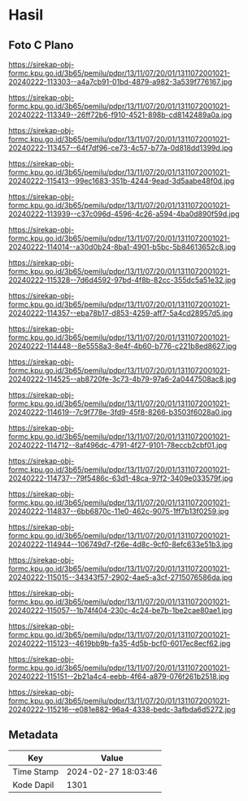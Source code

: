 # Hasil

## Foto C Plano

https://sirekap-obj-formc.kpu.go.id/3b65/pemilu/pdpr/13/11/07/20/01/1311072001021-20240222-113303--a4a7cb91-01bd-4879-a982-3a539f776167.jpg

https://sirekap-obj-formc.kpu.go.id/3b65/pemilu/pdpr/13/11/07/20/01/1311072001021-20240222-113349--26ff72b6-f910-4521-898b-cd8142489a0a.jpg

https://sirekap-obj-formc.kpu.go.id/3b65/pemilu/pdpr/13/11/07/20/01/1311072001021-20240222-113457--64f7df96-ce73-4c57-b77a-0d818dd1399d.jpg

https://sirekap-obj-formc.kpu.go.id/3b65/pemilu/pdpr/13/11/07/20/01/1311072001021-20240222-115413--99ec1683-351b-4244-9ead-3d5aabe48f0d.jpg

https://sirekap-obj-formc.kpu.go.id/3b65/pemilu/pdpr/13/11/07/20/01/1311072001021-20240222-113939--c37c096d-4596-4c26-a594-4ba0d890f59d.jpg

https://sirekap-obj-formc.kpu.go.id/3b65/pemilu/pdpr/13/11/07/20/01/1311072001021-20240222-114014--a30d0b24-8ba1-4901-b5bc-5b84613652c8.jpg

https://sirekap-obj-formc.kpu.go.id/3b65/pemilu/pdpr/13/11/07/20/01/1311072001021-20240222-115328--7d6d4592-97bd-4f8b-82cc-355dc5a51e32.jpg

https://sirekap-obj-formc.kpu.go.id/3b65/pemilu/pdpr/13/11/07/20/01/1311072001021-20240222-114357--eba78b17-d853-4259-aff7-5a4cd28957d5.jpg

https://sirekap-obj-formc.kpu.go.id/3b65/pemilu/pdpr/13/11/07/20/01/1311072001021-20240222-114448--8e5558a3-8e4f-4b60-b776-c221b8ed8627.jpg

https://sirekap-obj-formc.kpu.go.id/3b65/pemilu/pdpr/13/11/07/20/01/1311072001021-20240222-114525--ab8720fe-3c73-4b79-97a6-2a0447508ac8.jpg

https://sirekap-obj-formc.kpu.go.id/3b65/pemilu/pdpr/13/11/07/20/01/1311072001021-20240222-114619--7c9f778e-3fd9-45f8-8266-b3503f6028a0.jpg

https://sirekap-obj-formc.kpu.go.id/3b65/pemilu/pdpr/13/11/07/20/01/1311072001021-20240222-114712--8af496dc-4791-4f27-9101-78eccb2cbf01.jpg

https://sirekap-obj-formc.kpu.go.id/3b65/pemilu/pdpr/13/11/07/20/01/1311072001021-20240222-114737--79f5486c-63d1-48ca-97f2-3409e033579f.jpg

https://sirekap-obj-formc.kpu.go.id/3b65/pemilu/pdpr/13/11/07/20/01/1311072001021-20240222-114837--6bb6870c-11e0-462c-9075-1ff7b13f0259.jpg

https://sirekap-obj-formc.kpu.go.id/3b65/pemilu/pdpr/13/11/07/20/01/1311072001021-20240222-114944--106749d7-f26e-4d8c-9cf0-8efc633e51b3.jpg

https://sirekap-obj-formc.kpu.go.id/3b65/pemilu/pdpr/13/11/07/20/01/1311072001021-20240222-115015--34343f57-2902-4ae5-a3cf-2715076586da.jpg

https://sirekap-obj-formc.kpu.go.id/3b65/pemilu/pdpr/13/11/07/20/01/1311072001021-20240222-115057--1b74f404-230c-4c24-be7b-1be2cae80ae1.jpg

https://sirekap-obj-formc.kpu.go.id/3b65/pemilu/pdpr/13/11/07/20/01/1311072001021-20240222-115123--4619bb9b-fa35-4d5b-bcf0-6017ec8ecf62.jpg

https://sirekap-obj-formc.kpu.go.id/3b65/pemilu/pdpr/13/11/07/20/01/1311072001021-20240222-115151--2b21a4c4-eebb-4f64-a879-076f261b2518.jpg

https://sirekap-obj-formc.kpu.go.id/3b65/pemilu/pdpr/13/11/07/20/01/1311072001021-20240222-115216--e081e882-96a4-4338-bedc-3afbda6d5272.jpg


## Metadata

| Key        | Value               |
| ---------- | ------------------- |
| Time Stamp | 2024-02-27 18:03:46 |
| Kode Dapil | 1301                |



